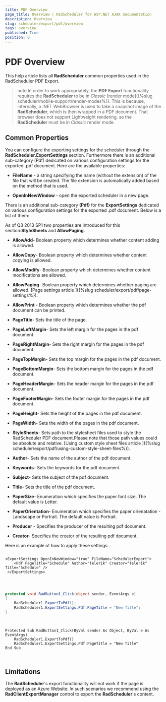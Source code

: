 ```yaml
---
title: PDF Overview
page_title: Overview | RadScheduler for ASP.NET AJAX Documentation
description: Overview
slug: scheduler/export/pdf/overview
tags: overview
published: True
position: 0
---
```


# PDF Overview



This help article lists all **RadScheduler** common properties used in the RadScheduler PDF Export.

>note In order to work appropriately, the **PDF Export** functionality requires the **RadScheduler** to be in *Classic* [render mode]({%slug scheduler/mobile-support/render-modes%}). This is because, internally, a .NET WebBrowser is used to take a snapshot image of the **RadScheduler**, which is then wrapped in a PDF document. That browser does not support Lightweight rendering, so the **RadScheduler** must be in *Classic* render mode. 
>

## Common Properties

You can configure the exporting settings for the scheduler through the **RadScheduler.ExportSettings** section. Furthermore there is an additional sub-category (Pdf) dedicated on various configuration settings for the exported .pdf document. Here are the available properties:

* **FileName** - a string specifying the name (without the extension) of the file that will be created. The file extension is automatically added based on the method that is used.

* **OpenInNewWindow** - open the exported scheduler in a new page.

There is an additional sub-category **(Pdf)** for the **ExportSettings** dedicated on various configuration settings for the exported .pdf document. Below is a list of them:

As of Q3 2013 SP1 two properties are introduced for this section:**StyleSheets** and **AllowPaging**.

* **AllowAdd**- Boolean property which determines whether content adding is allowed.

* **AllowCopy**- Boolean property which determines whether content copying is allowed.

* **AllowModify**- Boolean property which determines whether content modifications are allowed.

* **AllowPaging**- Boolean property which determines whether paging are allowed. [Page settings article ]({%slug scheduler/export/pdf/page-settings%}).

* **AllowPrint** - Boolean property which determines whether the pdf document can be printed.

* **PageTitle**- Sets the title of the page.

* **PageLeftMargin**- Sets the left margin for the pages in the pdf document.

* **PageRightMargin**- Sets the right margin for the pages in the pdf document.

* **PageTopMargin**- Sets the top margin for the pages in the pdf document.

* **PageBottomMargin**- Sets the bottom margin for the pages in the pdf document.

* **PageHeaderMargin**- Sets the header margin for the pages in the pdf document.

* **PageFooterMargin**- Sets the footer margin for the pages in the pdf document.

* **PageHeight**- Sets the height of the pages in the pdf document.

* **PageWidth**- Sets the width of the pages in the pdf document.

* **StyleSheets**- Sets path to the stylesheet files used to style the RadScheduler PDF document.Please note that those path values could be absolute and relative. [Using custom style sheet files article ]({%slug scheduler/export/pdf/using-custom-style-sheet-files%}).

* **Author**- Sets the name of the author of the pdf document.

* **Keywords**- Sets the keywords for the pdf document.

* **Subject**- Sets the subject of the pdf document.

* **Title**- Sets the title of the pdf document.

* **PaperSize**- Enumeration which specifies the paper font size. The default value is Letter.

* **PaperOrientation**- Enumeration which specifies the paper orienatation - Landscape or Portrait. The default value is Portrait.

* **Producer** - Specifies the producer of the resulting pdf document.

* **Creator**- Specifies the creator of the resulting pdf document.

Here is an example of how to apply these settings:

````ASPNET
	
<ExportSettings OpenInNewWindow="true" FileName="SchedulerExport">
	<Pdf PageTitle="Schedule" Author="Telerik" Creator="Telerik" Title="Schedule" />
 </ExportSettings>
	
	
````




````C#
	
protected void RadButton1_Click(object sender, EventArgs e)
{
	RadScheduler1.ExportToPdf();
	RadScheduler1.ExportSettings.Pdf.PageTitle = "New Title";
} 
	
	
````
````VB.NET
Protected Sub RadButton1_Click(ByVal sender As Object, ByVal e As EventArgs)
	RadScheduler1.ExportToPdf()
	RadScheduler1.ExportSettings.Pdf.PageTitle = "New Title"
End Sub
		
	
````

## Limitations

The **RadScheduler**'s export functionality will not work if the page is deployed as an Azure Website. In such scenarios we recommend using the **RadClientExportManager** control to export the **RadScheduler**'s content.

